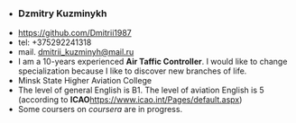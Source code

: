 * ### Dzmitry Kuzminykh ###
* <https://github.com/Dmitrii1987>
* tel: +375292241318
* mail. <dmitrii_kuzminyh@mail.ru>
* I am a 10-years experienced **Air Taffic Controller**. I would like to change specialization because I like to discover new branches of life.
* Minsk State Higher Aviation College
* The level of general English is B1. The level of aviation English is 5 (according to **ICAO**https://www.icao.int/Pages/default.aspx)
* Some coursers on *coursera* are in progress.

